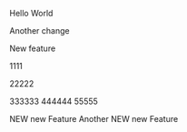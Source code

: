 Hello World

Another change

New feature

1111

22222

333333
444444
55555

NEW new Feature
Another NEW new Feature